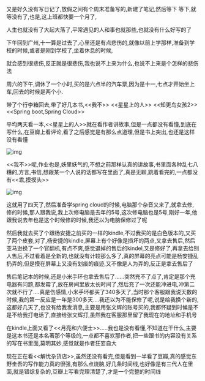 又是好久没有写日记了,放假之间有个周末准备写的,新建了笔记,然后等下 等下,就等没有了,也是,这上班都快要一个月了,

人生也就没有了大起大落了,平常遇见的人和事也就那些,也就没有什么好写的了

下午回到广州,十一算是过去了,心里还是有点悲伤的,就像以前上学那样,准备到学校的时候,或者是刚到学校了,坐着休息的时候,

就会感到很悲伤,反正就是很悲伤,我也说不上来为什么,也说不上来是个怎样的悲伤法

周六的下午,调休了一个小时,买的是六点半的汽车票,因为是十一,七点才开始坐上车,回去的时候是两个小.

带了个行李箱回去,带了好几本书,<<我不>> <<星星上的人>> <<知更鸟女孩2>> <<Spring boot,Spring Cloud>>

平均两天看一本,<<星星上的人>>就在看作者讲故事,但是一点都没有看懂,到底在写什么,在豆瓣上看评论,看了之后感觉是有那么点道理,但是书上突出,也还是这样没有看懂

![img](https://hexosrc.oss-cn-shenzhen.aliyuncs.com/blog/2019/12/clipboard-1576899953971.png)

<<我不>>呢,作业也是,妖里妖气的,不想之前那样认真的讲故事,书里面各种乱七八糟的,方言,书信,想跟某一个人说的话都写在里面了,真是无聊,跳着看完的,一点都没有<<乖,摸摸头>>

![img](https://hexosrc.oss-cn-shenzhen.aliyuncs.com/blog/2019/12/clipboard-1576899962043.png)

这就用了四天了,然后准备学spring cloud的时候,电脑那个杂音又来了,就拿去修,修的时候,那人跟我说,我上次修电脑是去年的5号,这次修电脑也是5号,刚好一年,他跟我说去年也是这个时候修的时候,我还以为电脑保修过了呢

然后我就去买了个跟杨安捷之前买的一样的kindle,不过我买的是白色版本的,又买了两个皮套,对了,杨安捷的kindle,屏幕上有个好像是损坏的两点,又拿去售后,然后亚马逊换了一个官翻机,有点不爽,感觉退掉的售后的kindel,又是修好了,再拿去给别人售后,不过看着是全新的,也就没有计较那么多了,真的屏幕的亮点可能是杨安捷乱扔弄的,但是摸在屏幕上又没有划痕的痕迹,又不像是人为弄的,反正是拿去售后了

售后笔记本的时候,还是小米手环也拿去售后了......突然充不了点了,肯定是那个充电器有问题,都发霉了,放在房间里放太长时间了,然后充了一次还能冲进电,冲第二次就不行了....真是伤感情,小米手环都买了340多天了,当时那个客服跟我说天数的时候,我的第一反应是一年是300多天....我还以为不能保修了呢,说是给我换个新的,这都好几天了,也没有给我发消息,主要是用张文辉的账号买的,我都怀疑到时候是不是不给我打电话了,直接给张文辉打,虽然我在客服那里留了我现在的地址和手机号

在kindle上面又看了<<月亮和六便士>>.....我也是没有看懂,不知道在干什么,主要是这本书还是本名著那个等级的,一点都不喜欢那作者,把一些跟书的内容没有关系的写在书里面,莫明其妙,感觉就是作者狂妄自大

现在正在看<<解忧杂货店>>,虽然还没有看完,但是看到一半看了豆瓣,真的感觉东野圭吾的写作能力真的很强,有那么点烧脑,好几条时间线,也好像是有三代人在里面,就是错综复杂的,豆瓣上写看完理清楚了,才是一个完整的时间线